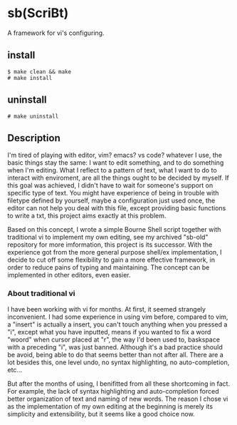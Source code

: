 # sb(ScriBt)
A framework for vi's configuring.

## install
```
$ make clean && make
# make install
```
## uninstall 
```
# make uninstall
```

## Description

I'm tired of playing with editor,
vim? emacs? vs code? whatever I use,
the basic things stay the same:
I want to edit something,
and to do something when I'm editing.
What I reflect to a pattern of text,
what I want to do to interact with enviroment,
are all the things ought to be decided by myself.
If this goal was achieved, 
I didn't have to wait for someone's support 
on specific type of text.
You might have experience of being in trouble with
filetype defined by yourself,
maybe a configuration just used once,
the editor can not help you deal with this file,
except providing basic functions to write a txt,
this project aims exactly at this problem.

Based on this concept,
I wrote a simple Bourne Shell script together with traditional vi
to implement my own editing, 
see my archived "sb-old" repository for more imformation,
this project is its successor.
With the experience 
got from the more general purpose shell/ex implementation,
I decide to cut off some flexibility
to gain a more effective framework,
in order to reduce pains of typing and maintaining.
The concept can be implemented in other editors, 
even easier.

### About traditional vi 

I have been working with vi for months.
At first, it seemed strangely inconvenient.
I had some experience in using vim before,
compared to vim, a "insert" is actually a insert,
you can't touch anything when you pressed a "i",
except what you have inputted,
means if you wanted to fix a word "woord"
when cursor placed at "r",
the way I'd been used to, 
baskspace with a preceding "i",
was just banned.
Although it's a bad practice should be avoid,
being able to do that seems better than not after all.
There are a lot besides this,
one level undo, no syntax highlighting,
no auto-completion, etc...

But after the months of using,
I benifitted from all these shortcoming in fact.
For example, 
the lack of syntax highlighting and auto-completion forced
better organization of text and naming of new words.
The reason I chose vi as the implementation of my own editing
at the beginning is merely its simplicity and extensibility,
but it seems like a good choice now.

